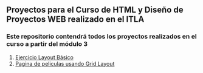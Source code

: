## Proyectos para el Curso de HTML y Diseño de Proyectos WEB realizado en el ITLA

### Este repositorio contendrá todos los proyectos realizados en el curso a partir del módulo 3

1. [Ejercicio Layout Básico](./Ejercicio%20Layout%20Básico/index.html)
2. [Pagina de peliculas usando Grid Layout](./PeliculasWeb/index.html)

